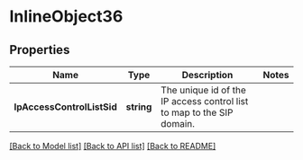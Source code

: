 # InlineObject36

## Properties

Name | Type | Description | Notes
------------ | ------------- | ------------- | -------------
**IpAccessControlListSid** | **string** | The unique id of the IP access control list to map to the SIP domain. | 

[[Back to Model list]](../README.md#documentation-for-models) [[Back to API list]](../README.md#documentation-for-api-endpoints) [[Back to README]](../README.md)


